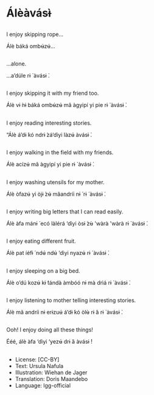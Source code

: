 # Álèàvásɨ̀

##
I enjoy skipping rope...

Álè báká ombʉ́zʉ́…

##
&hellip;alone.

…a’dúle rɨ ̀ àvásɨ ̀.

##
I enjoy skipping it with
my friend too.

Álè vɨ ́nɨ báká ombʉ́zʉ́
mâ àgyipí yi pie rɨ ̀
àvásɨ ̀.

##
I enjoy reading
interesting stories.

“Álè á’dɨ ́kó ndrɨ ̀zá‘dìyi
làzʉ́ àvásɨ ̀.

##
I enjoy walking in the
field with my friends.

Álè acízʉ́ mâ àgyipí yi
pie rɨ ̀ àvásɨ ̀.

##
I enjoy washing utensils
for my mother.

Álè òfazʉ́ yi òjɨ ̀zʉ́
mâandríi nɨ ́ rɨ ̀ àvásɨ ̀.

##
I enjoy writing big
letters that I can read
easily.

Álè àfa mánɨ ́ ecó làlérá
‘dìyi òsɨ ̀zʉ̀ 'wàrà 'wàrà rɨ ̀
àvásɨ ̀.

##
I enjoy eating different
fruit.

Álè pat íéfɨ ́ ndʉ́ ndʉ́
‘dìyi nyazʉ́ rɨ ̀ àvásɨ ̀.

##
I enjoy sleeping on a
big bed.

Álè o’dú kozʉ́ kɨ ̀tándà
àmbóó nɨ mà drìá rɨ ̀
àvásɨ ̀.

##
I enjoy listening to
mother telling
interesting stories.

Álè mâ andríi nɨ erɨzuʉ́
á’dɨ ́kó òlʉ̀ rɨ ̀á rɨ ̀ àvásɨ ̀.

##
Ooh! I enjoy doing all
these things!

Ééé, álè àfa ‘dìyi ‘yezʉ́
drɨ ́á àvásɨ ̀!

##
* License: [CC-BY]
* Text: Ursula Nafula
* Illustration: Wiehan de Jager
* Translation: Doris Maandebo
* Language: lgg-official
